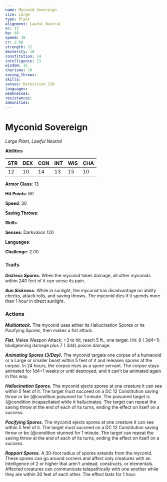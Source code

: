 ```yaml
---
name: Myconid Sovereign
size: Large
type: Plant
alignment: Lawful Neutral
ac: 13
hp: 60
speed: 30
cr: 2.00
strength: 12
dexterity: 10
constitution: 14
intelligence: 13
wisdom: 15
charisma: 10
saving_throws: 
skills: 
senses: Darkvision 120
languages: 
weaknesses:
resistances:
immunities:
---
```


# Myconid Sovereign

*Large Plant, Lawful Neutral*

**Abilities**

| STR | DEX | CON | INT | WIS | CHA |
| --- | --- | --- | --- | --- | --- |
| 12 | 10 | 14 | 13 | 15 | 10 |

**Armor Class**: 13

**Hit Points**: 60

**Speed**: 30

**Saving Throws**: 

**Skills**: 

**Senses**: Darkvision 120

**Languages**: 

**Challenge**: 2.00


### Traits
***Distress Spores.*** When the myconid takes damage, all other myconids within 240 feet of it can sense its pain.

***Sun Sickness.*** While in sunlight, the myconid has disadvantage on ability checks, attack rolls, and saving throws. The myconid dies if it spends more than 1 hour in direct sunlight.


### Actions
***Multiattack.*** The myconid uses either its Hallucination Spores or its Pacifying Spores, then makes a fist attack.

***Fist.*** Melee Weapon Attack:  +3 to hit, reach 5 ft., one target. Hit: 8 ( 3d4+1) bludgeoning damage plus 7 ( 3d4) poison damage.

***Animating Spores (3/Day).*** The myconid targets one corpse of a humanoid or a Large or smaller beast within 5 feet of it and releases spores at the corpse. In 24 hours, the corpse rises as a spore servant. The corpse stays animated for  1d4+1 weeks or until destroyed, and it can't be animated again in this way.

***Hallucination Spores.*** The myconid ejects spores at one creature it can see within 5 feet of it. The target must succeed on a DC 12 Constitution saving throw or be {@condition poisoned for 1 minute. The poisoned target is {@condition incapacitated while it hallucinates. The target can repeat the saving throw at the end of each of its turns, ending the effect on itself on a success.

***Pacifying Spores.*** The myconid ejects spores at one creature it can see within 5 feet of it. The target must succeed on a DC 12 Constitution saving throw or be {@condition stunned for 1 minute. The target can repeat the saving throw at the end of each of its turns, ending the effect on itself on a success.

***Rapport Spores.*** A 30-foot radius of spores extends from the myconid. These spores can go around corners and affect only creatures with an Intelligence of 2 or higher that aren't undead, constructs, or elementals. Affected creatures can communicate telepathically with one another while they are within 30 feet of each other. The effect lasts for 1 hour.


